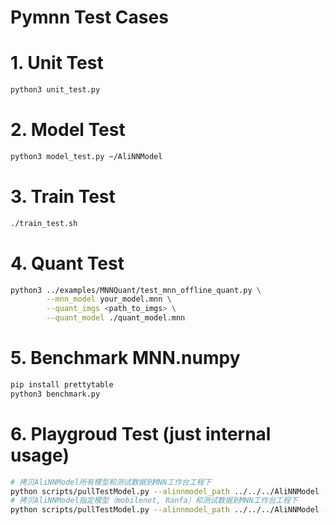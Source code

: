 # Pymnn Test Cases

# 1. Unit Test
```bash
python3 unit_test.py
```

# 2. Model Test
```bash
python3 model_test.py ~/AliNNModel
```

# 3. Train Test
```bash
./train_test.sh
```

# 4. Quant Test
```bash
python3 ../examples/MNNQuant/test_mnn_offline_quant.py \
        --mnn_model your_model.mnn \
        --quant_imgs <path_to_imgs> \
        --quant_model ./quant_model.mnn
```

# 5. Benchmark MNN.numpy
```bash
pip install prettytable
python3 benchmark.py
```

# 6. Playgroud Test (just internal usage)
```bash
# 拷贝AliNNModel所有模型和测试数据到MNN工作台工程下
python scripts/pullTestModel.py --alinnmodel_path ../../../AliNNModel --playground_path playground/playground
# 拷贝AliNNModel指定模型（mobilenet, Ranfa）和测试数据到MNN工作台工程下
python scripts/pullTestModel.py --alinnmodel_path ../../../AliNNModel --playground_path playground/playground --models mobilenet Ranfa
```